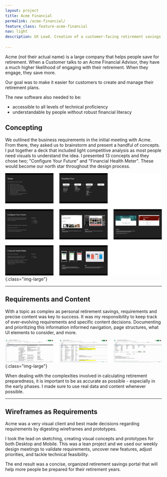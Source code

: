 ```yaml
---
layout: project
title: Acme Financial
permalink: /acme-financial/
feature_class: feature-acme-financial
nav: light
description: UX Lead. Creation of a customer-facing retirement savings management portal.

---
```


Acme (not their actual name) is a large company that helps people save for retirement. When a Customer talks to an Acme Financial Advisor, they have a much higher likelihood of engaging with their retirement. When they engage, they save more.

Our goal was to make it easier for customers to create and manage their retirement plans.

The new software also needed to be:
- accessible to all levels of technical proficiency
- understandable by people without robust financial literacy

## Concepting

We outlined the business requirements in the initial meeting with Acme. From there, they asked us to brainstorm and present a handful of concepts. I put together a deck that included light competitive analysis as most people need visuals to understand the idea. I presented 13 concepts and they chose two; "Configure Your Future" and "Financial Health Meter". These would become our north star throughout the design process.

![Slides from the deck about brainstorming](/assets/images/projects/acme-brainstorming.jpg){:class="img-large"}

---

## Requirements and Content

With a topic as complex as personal retirement savings, requirements and precise content was key to success.
It was my responsibility to keep track of ever-evolving requirements and specific content decisions. Documenting and prioritizing this information informed navigation, page structures, what UI elements to consider, and more.

![Requirements and Content](/assets/images/projects/acme-requirements.jpg){:class="img-large"}

When dealing with the complexities involved in calculating retirement preparedness, it is important to be as accurate as possible - especially in the early phases. I made sure to use real data and content whenever possible.

---

## Wireframes as Requirements

Acme was a very visual client and best made decisions regarding requirements by digesting wireframes and prototypes.

I took the lead on sketching, creating visual concepts and prototypes for both Desktop and Mobile. This was a lean project and we used our weekly design meetings to validate requirements, uncover new features, adjust priorities, and tackle technical feasibility.

The end result was a concise, organized retirement savings portal that will help more people be prepared for their retirement years.
